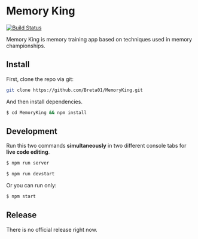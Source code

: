 # Memory King
[![Build Status](https://travis-ci.org/Breta01/MemoryKing.svg?branch=master)](https://travis-ci.org/Breta01/MemoryKing)

Memory King is memory training app based on techniques used in memory championships.

## Install

First, clone the repo via git:

```bash
git clone https://github.com/Breta01/MemoryKing.git
```

And then install dependencies.

```bash
$ cd MemoryKing && npm install
```

## Development

Run this two commands __simultaneously__ in two different console tabs for __live code editing__.

```bash
$ npm run server
```
```bash
$ npm run devstart
```

Or you can run only:

```bash
$ npm start
```

## Release

There is no official release right now.